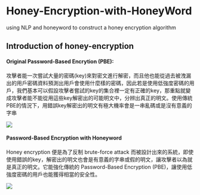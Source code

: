 # Honey-Encryption-with-HoneyWord
using NLP and honeyword to construct a honey encryption algorithm

## Introduction of honey-encryption
#### Original Password-Based Encrytion (PBE):
  
  
  攻擊者能一次嘗試大量的密碼(key)來對密文進行解密，而且他也能從過去被洩漏出的用戶密碼資料預測出用戶會使用什麼樣的密碼，因此若是使用低強度密碼的用戶，我們基本可以假設攻擊者嘗試的key的集合裡一定有正確的key，那重點就變成攻擊者能不能從用這些key解密出的可能明文中，分辨出真正的明文。使用傳統PBE的情況下，用錯誤key解密出的明文有極大機率會是一串亂碼或是沒有意義的字串
  
![](https://i.imgur.com/9xVUw7B.png)
  
  
#### Password-Based Encryption with Honeyword
Honey encryption 便是為了反制 brute-force attack 而被設計出來的系統，即使使用錯誤的key，解密出的明文也會是有意義的字串或假的明文，讓攻擊者以為就是真正的明文。它能強化傳統的 Password-Based Encryption (PBE)，讓使用低強度密碼的用戶也能獲得相當的安全性。

![](https://i.imgur.com/NHbe8Dc.png)
